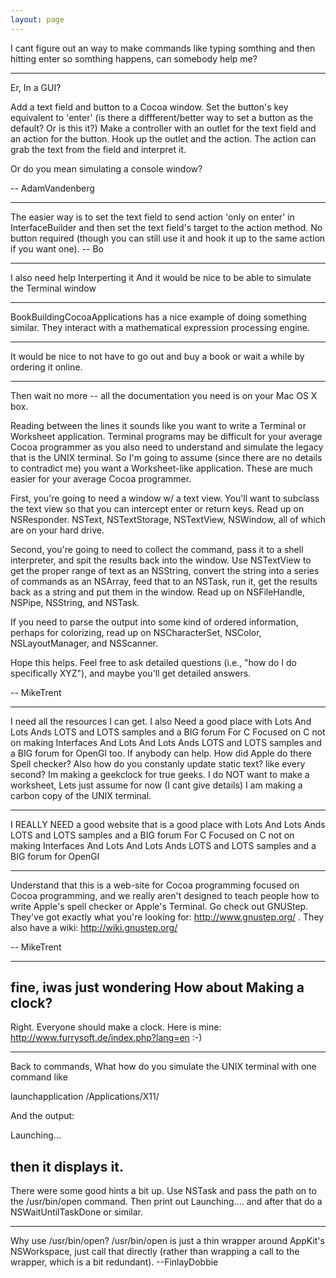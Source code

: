 ```yaml
---
layout: page
---
```


I cant figure out an way to make commands like typing somthing and then hitting enter so somthing happens, can somebody help me?

----

Er, In a GUI?

Add a text field and button to a Cocoa window. Set the button's key equivalent to 'enter' (is there a diffferent/better way to set a button as the default? Or is this it?) Make a controller with an outlet for the text field and an action for the button. Hook up the outlet and the action. The action can grab the text from the field and interpret it.

Or do you mean simulating a console window?

-- AdamVandenberg

----

The easier way is to set the text field to send action 'only on enter' in InterfaceBuilder and then set the text field's target to the action method.  No button required (though you can still use it and hook it up to the same action if you want one).  -- Bo

----

I also need help Interperting it
And it would be nice to be able to simulate the Terminal window

----

BookBuildingCocoaApplications has a nice example of doing something similar.  They interact with a mathematical expression processing
engine.

----

It would be nice to not have to go out and buy a book or wait a while by ordering it online.

----

Then wait no more -- all the documentation you need is on your Mac OS X box.

Reading between the lines it sounds like you want to write a Terminal or Worksheet application. Terminal programs may be difficult for your average Cocoa programmer as you also need to understand and simulate the legacy that is the UNIX terminal. So I'm going to assume (since there are no details to contradict me) you want a Worksheet-like application. These are much easier for your average Cocoa programmer.

First, you're going to need a window w/ a text view. You'll want to subclass the text view so that you can intercept enter or return keys. Read up on NSResponder. NSText, NSTextStorage, NSTextView, NSWindow, all of which are on your hard drive.

Second, you're going to need to collect the command, pass it to a shell interpreter, and spit the results back into the window. Use NSTextView to get the proper range of text as an NSString, convert the string into a series of commands as an NSArray, feed that to an NSTask, run it, get the results back as a string and put them in the window. Read up on NSFileHandle, NSPipe, NSString, and NSTask.

If you need to parse the output into some kind of ordered information, perhaps for colorizing, read up on NSCharacterSet, NSColor, NSLayoutManager, and NSScanner.

Hope this helps. Feel free to ask detailed questions (i.e., "how do I do specifically XYZ"), and maybe you'll get detailed answers.

-- MikeTrent

----

I need all the resources I can get. I also Need a good place with Lots And Lots Ands LOTS and LOTS samples and a BIG forum For C Focused on C not on making Interfaces And Lots And Lots Ands LOTS and LOTS samples and a BIG forum for OpenGl too. If anybody can help.
How did Apple do there Spell checker?
Also how do you constanly update static text? like every second? Im making a geekclock for true geeks.
I do NOT want to make a worksheet, Lets just assume for now (I cant give details) I am making a carbon copy of the UNIX terminal.

----

I REALLY NEED a good website that is a good place with Lots And Lots Ands LOTS and LOTS samples and a BIG forum For C Focused on C not on making Interfaces And Lots And Lots Ands LOTS and LOTS samples and a BIG forum for OpenGl

----

Understand that this is a web-site for Cocoa programming focused on Cocoa programming, and we really aren't designed to teach people how to write Apple's spell checker or Apple's Terminal. Go check out GNUStep. They've got exactly what you're looking for: http://www.gnustep.org/ . They also have a wiki: http://wiki.gnustep.org/

-- MikeTrent

----

fine, iwas just wondering How about Making a clock?
----
Right. Everyone should make a clock. Here is mine: http://www.furrysoft.de/index.php?lang=en  :-)

----

Back to commands, What how do you simulate the UNIX terminal with one command like 

    

launchapplication /Applications/X11/



And the output:

    

Launching...



then it displays it. 
----
There were some good hints a bit up. Use NSTask and pass the path on to the /usr/bin/open command. Then print out Launching.... and after that do a NSWaitUntilTaskDone or similar.

----

Why use /usr/bin/open? /usr/bin/open is just a thin wrapper around AppKit's NSWorkspace, just call that directly (rather than wrapping a call to the wrapper, which is a bit redundant). --FinlayDobbie

